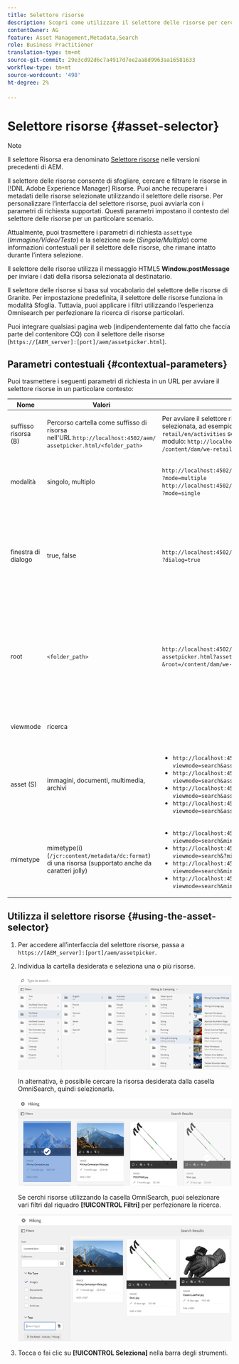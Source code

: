 ```yaml
---
title: Selettore risorse
description: Scopri come utilizzare il selettore delle risorse per cercare, filtrare, sfogliare e recuperare metadati per le risorse in Adobe Experience Manager (AEM) Assets. Inoltre, scopri come personalizzare l’interfaccia del selettore risorse.
contentOwner: AG
feature: Asset Management,Metadata,Search
role: Business Practitioner
translation-type: tm+mt
source-git-commit: 29e3cd92d6c7a4917d7ee2aa8d9963aa16581633
workflow-type: tm+mt
source-wordcount: '498'
ht-degree: 2%

---
```



# Selettore risorse {#asset-selector}

>[!NOTE]
>
>Il selettore Risorsa era denominato [Selettore risorse](https://helpx.adobe.com/experience-manager/6-2/assets/using/asset-picker.html) nelle versioni precedenti di AEM.

Il selettore delle risorse consente di sfogliare, cercare e filtrare le risorse in [!DNL Adobe Experience Manager] Risorse. Puoi anche recuperare i metadati delle risorse selezionate utilizzando il selettore delle risorse. Per personalizzare l’interfaccia del selettore risorse, puoi avviarla con i parametri di richiesta supportati. Questi parametri impostano il contesto del selettore delle risorse per un particolare scenario.

Attualmente, puoi trasmettere i parametri di richiesta `assettype` (*Immagine/Video/Testo*) e la selezione `mode` (*Singola/Multipla*) come informazioni contestuali per il selettore delle risorse, che rimane intatto durante l’intera selezione.

Il selettore delle risorse utilizza il messaggio HTML5 **Window.postMessage** per inviare i dati della risorsa selezionata al destinatario.

Il selettore delle risorse si basa sul vocabolario del selettore delle risorse di Granite. Per impostazione predefinita, il selettore delle risorse funziona in modalità Sfoglia. Tuttavia, puoi applicare i filtri utilizzando l’esperienza Omnisearch per perfezionare la ricerca di risorse particolari.

Puoi integrare qualsiasi pagina web (indipendentemente dal fatto che faccia parte del contenitore CQ) con il selettore delle risorse (`https://[AEM_server]:[port]/aem/assetpicker.html`).

## Parametri contestuali {#contextual-parameters}

Puoi trasmettere i seguenti parametri di richiesta in un URL per avviare il selettore risorse in un particolare contesto:

| Nome | Valori | Esempio | Scopo |
|---|---|---|---|
| suffisso risorsa (B) | Percorso cartella come suffisso di risorsa nell&#39;URL:`http://localhost:4502/aem/`<br>`assetpicker.html/<folder_path>` | Per avviare il selettore risorse con una particolare cartella selezionata, ad esempio con la cartella `/content/dam/we-retail/en/activities` selezionata, l’URL deve essere del modulo: `http://localhost:4502/aem/assetpicker.html`<br>`/content/dam/we-retail/en/activities?assettype=images` | Se devi selezionare una particolare cartella all’avvio del selettore delle risorse, passala come suffisso di risorsa. |
| modalità | singolo, multiplo | `http://localhost:4502/aem/assetpicker.html`<br>`?mode=multiple` <br> `http://localhost:4502/aem/assetpicker.html`<br>`?mode=single` | In modalità multipla, puoi selezionare più risorse contemporaneamente utilizzando il selettore delle risorse. |
| finestra di dialogo | true, false | `http://localhost:4502/aem/assetpicker.html`<br>`?dialog=true` | Utilizza questi parametri per aprire il selettore delle risorse come finestra di dialogo Granite. Questa opzione è applicabile solo quando si avvia il selettore risorse tramite il campo del percorso Granite e lo si configura come URL pickerSrc. |
| root | `<folder_path>` | `http://localhost:4502/aem/`<br>`assetpicker.html?assettype=images`<br>`&root=/content/dam/we-retail/en/activities` | Utilizza questa opzione per specificare la cartella principale per il selettore di risorse. In questo caso, il selettore delle risorse consente di selezionare solo le risorse secondarie (dirette/indirette) sotto la cartella principale. |
| viewmode | ricerca |  | Per avviare il selettore delle risorse in modalità di ricerca, con parametri di tipo risorsa e mimetype. |
| asset (S) | immagini, documenti, multimedia, archivi | <ul><li>`http://localhost:4502/aem/assetpicker.html?viewmode=search&assettype=images`</li> <li>`http://localhost:4502/aem/assetpicker.html?viewmode=search&assettype=documents`</li> <li>`http://localhost:4502/aem/assetpicker.html?viewmode=search&assettype=multimedia`</li> <li>`http://localhost:4502/aem/assetpicker.html?viewmode=search&assettype=archives`</li> | Utilizza questa opzione per filtrare i tipi di risorse in base al valore passato. |
| mimetype | mimetype(i) (`/jcr:content/metadata/dc:format`) di una risorsa (supportato anche da caratteri jolly) | <ul><li>`http://localhost:4502/aem/assetpicker.html?viewmode=search&mimetype=image/png`</li>  <li>`http://localhost:4502/aem/assetpicker.html?viewmode=search&?mimetype=*png`</li>  <li>`http://localhost:4502/aem/assetpicker.html?viewmode=search&mimetype=*presentation`</li>  <li>`http://localhost:4502/aem/assetpicker?viewmode=search&mimetype=*presentation&mimetype=*png`</li></ul> | Utilizzalo per filtrare le risorse in base ai tipi MIME |

## Utilizza il selettore risorse {#using-the-asset-selector}

1. Per accedere all’interfaccia del selettore risorse, passa a `https://[AEM_server]:[port]/aem/assetpicker`.
1. Individua la cartella desiderata e seleziona una o più risorse.

   ![chlimage_1-441](assets/chlimage_1-441.png)

   In alternativa, è possibile cercare la risorsa desiderata dalla casella OmniSearch, quindi selezionarla.

   ![chlimage_1-442](assets/chlimage_1-442.png)

   Se cerchi risorse utilizzando la casella OmniSearch, puoi selezionare vari filtri dal riquadro **[!UICONTROL Filtri]** per perfezionare la ricerca.

   ![chlimage_1-443](assets/chlimage_1-443.png)

1. Tocca o fai clic su **[!UICONTROL Seleziona]** nella barra degli strumenti.
